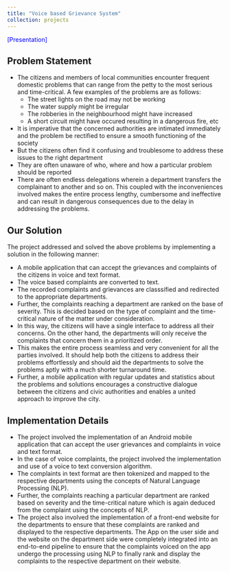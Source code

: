 ```yaml
---
title: "Voice based Grievance System"
collection: projects
---
```


<style>
  a 
  {
    color: blue;
    text-decoration: none;
  }
</style>

<a style="text-decoration: none;" href="/files/Voice_Grievance_Project_Presentation.pdf">[Presentation]</a>

## Problem Statement

 * The citizens and members of local communities encounter frequent domestic problems that can range from the petty to the most serious and time-critical. A few examples of the problems are as follows:
    * The street lights on the road may not be working
    * The water supply might be irregular
    * The robberies in the neighbourhood might have increased
    * A short circuit might have occured resulting in a dangerous fire, etc
 * It is imperative that the concerned authorities are intimated immediately and the problem be rectified to ensure a smooth functioning of the society
 * But the citizens often find it confusing and troublesome to address these issues to the right department
 * They are often unaware of who, where and how a particular problem should be reported
 * There are often endless delegations wherein a department transfers the complainant to another and so on. This coupled with the inconveniences involved makes the entire process lengthy, cumbersome and ineffective and can result in dangerous consequences due to the delay in addressing the problems.

## Our Solution

The project addressed and solved the above problems by implementing a solution in the following manner:
 * A mobile application that can accept the grievances and complaints of the citizens in voice and text format.
 * The voice based complaints are converted to text.
 * The recorded complaints and grievances are classsified and redirected to the appropriate departments.
 * Further, the complaints reaching a department are ranked on the base of severity. This is decided based on the type of complaint and the time-critical nature of the matter under consideration.
 * In this way, the citizens will have a single interface to address all their concerns. On the other hand, the departments will only receive the complaints that concern them in a prioritized order.
 * This makes the entire process seamless and very convenient for all the parties involved. It should help both the citizens to address their problems effortlessly and should aid the departments to solve the problems aptly with a much shorter turnaround time.
 * Further, a mobile application with regular updates and statistics about the problems and solutions encourages a constructive dialogue between the citizens and civic authorities and enables a united approach to improve the city.

## Implementation Details

 * The project involved the implementation of an Android mobile application that can accept the user grievances and complaints in voice and text format.
 * In the case of voice complaints, the project involved the implementation and use of a voice to text conversion algorithm.
 * The complaints in text format are then tokenized and mapped to the respective departments using the concepts of Natural Language Processing (NLP).
 * Further, the complaints reaching a particular department are ranked based on severity and the time-critical nature which is again deduced from the complaint using the concepts of NLP.
 * The project also involved the implementation of a front-end website for the departments to ensure that these complaints are ranked and displayed to the respective departments. The App on the user side and the website on the department side were completely integrated into an end-to-end pipeline to ensure that the complaints voiced on the app undergo the processing using NLP to finally rank and display the complaints to the respective department on their website.